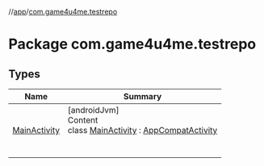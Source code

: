 //[app](../../index.md)/[com.game4u4me.testrepo](index.md)



# Package com.game4u4me.testrepo


## Types

|  Name |  Summary |
|---|---|
| <a name="com.game4u4me.testrepo/MainActivity///PointingToDeclaration/"></a>[MainActivity](-main-activity/index.md)| <a name="com.game4u4me.testrepo/MainActivity///PointingToDeclaration/"></a>[androidJvm]  <br>Content  <br>class [MainActivity](-main-activity/index.md) : [AppCompatActivity](https://developer.android.com/reference/kotlin/androidx/appcompat/app/AppCompatActivity.html)  <br><br><br>|
